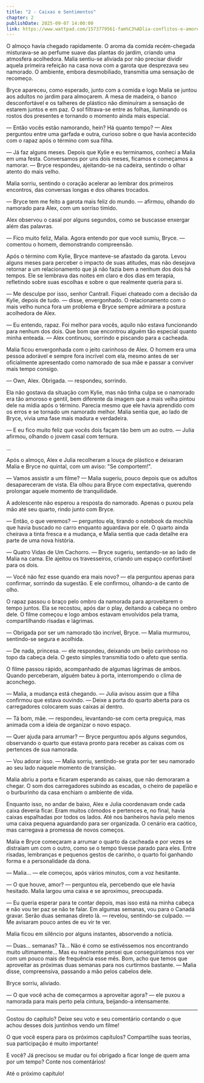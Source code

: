 ```yaml
---
title: "2 - Caixas e Sentimentos"
chapter: 2
publishDate: 2025-09-07 14:00:00
link: https://www.wattpad.com/1573779561-fam%C3%ADlia-conflitos-e-amores-2-caixas-e-sentimentos
---
```


O almoço havia chegado rapidamente. O aroma da comida recém-chegada misturava-se ao perfume suave das plantas do jardim, criando uma atmosfera acolhedora. Malia sentiu-se aliviada por não precisar dividir aquela primeira refeição na casa nova com a garota que desprezava seu namorado. O ambiente, embora desmobiliado, transmitia uma sensação de recomeço.

Bryce apareceu, como esperado, junto com a comida e logo Malia se juntou aos adultos no jardim para almoçarem. A mesa de madeira, o banco desconfortável e os talheres de plástico não diminuíram a sensação de estarem juntos e em paz. O sol filtrava-se entre as folhas, iluminando os rostos dos presentes e tornando o momento ainda mais especial.

— Então vocês estão namorando, hein? Há quanto tempo? — Alex perguntou entre uma garfada e outra, curioso sobre o que havia acontecido com o rapaz após o término com sua filha.

— Já faz alguns meses. Depois que Kylie e eu terminamos, conheci a Malia em uma festa. Conversamos por uns dois meses, ficamos e começamos a namorar. — Bryce respondeu, ajeitando-se na cadeira, sentindo o olhar atento do mais velho.

Malia sorriu, sentindo o coração acelerar ao lembrar dos primeiros encontros, das conversas longas e dos olhares trocados.

— Bryce tem me feito a garota mais feliz do mundo. — afirmou, olhando do namorado para Alex, com um sorriso tímido.

Alex observou o casal por alguns segundos, como se buscasse enxergar além das palavras.

— Fico muito feliz, Malia. Agora entendo por que você sumiu, Bryce. — comentou o homem, demonstrando compreensão.

Após o término com Kylie, Bryce manteve-se afastado da garota. Levou alguns meses para perceber o impacto de suas atitudes, mas não desejava retornar a um relacionamento que já não fazia bem a nenhum dos dois há tempos. Ele se lembrava das noites em claro e dos dias em terapia, refletindo sobre suas escolhas e sobre o que realmente queria para si.

— Me desculpe por isso, senhor Cantrall. Fiquei chateado com a decisão da Kylie, depois de tudo. — disse, envergonhado. O relacionamento com o mais velho nunca fora um problema e Bryce sempre admirara a postura acolhedora de Alex.

— Eu entendo, rapaz. Foi melhor para vocês, aquilo não estava funcionando para nenhum dos dois. Que bom que encontrou alguém tão especial quanto minha enteada. — Alex continuou, sorrindo e piscando para a cacheada.

Malia ficou envergonhada com o jeito carinhoso de Alex. O homem era uma pessoa adorável e sempre fora incrível com ela, mesmo antes de ser oficialmente apresentado como namorado de sua mãe e passar a conviver mais tempo consigo.

— Own, Alex. Obrigada. — respondeu, sorrindo.

Ela não gostava da situação com Kylie, mas não tinha culpa se o namorado era tão amoroso e gentil, bem diferente da imagem que a mais velha pintou dele na mídia após o término. Parecia mesmo que ele havia aprendido com os erros e se tornado um namorado melhor. Malia sentia que, ao lado de Bryce, vivia uma fase mais madura e verdadeira.

— E eu fico muito feliz que vocês dois façam tão bem um ao outro. — Julia afirmou, olhando o jovem casal com ternura.

...

Após o almoço, Alex e Julia recolheram a louça de plástico e deixaram Malia e Bryce no quintal, com um aviso: "Se comportem!".

— Vamos assistir a um filme? — Malia sugeriu, pouco depois que os adultos desapareceram de vista. Ela olhou para Bryce com expectativa, querendo prolongar aquele momento de tranquilidade.

A adolescente não esperou a resposta do namorado. Apenas o puxou pela mão até seu quarto, rindo junto com Bryce.

— Então, o que veremos? — perguntou ela, tirando o notebook da mochila que havia buscado no carro enquanto aguardava por ele. O quarto ainda cheirava a tinta fresca e a mudança, e Malia sentia que cada detalhe era parte de uma nova história.

— Quatro Vidas de Um Cachorro. — Bryce sugeriu, sentando-se ao lado de Malia na cama. Ele ajeitou os travesseiros, criando um espaço confortável para os dois.

— Você não fez esse quando era mais novo? — ela perguntou apenas para confirmar, sorrindo da sugestão. E ele confirmou, olhando-a de canto de olho.

O rapaz passou o braço pelo ombro da namorada para aproveitarem o tempo juntos. Ela se recostou, após dar o play, deitando a cabeça no ombro dele. O filme começou e logo ambos estavam envolvidos pela trama, compartilhando risadas e lágrimas.

— Obrigada por ser um namorado tão incrível, Bryce. — Malia murmurou, sentindo-se segura e acolhida.

— De nada, princesa. — ele respondeu, deixando um beijo carinhoso no topo da cabeça dela. O gesto simples transmitia todo o afeto que sentia.

O filme passou rápido, acompanhado de algumas lágrimas de ambos. Quando perceberam, alguém bateu à porta, interrompendo o clima de aconchego.

— Malia, a mudança está chegando. — Julia avisou assim que a filha confirmou que estava ouvindo. — Deixe a porta do quarto aberta para os carregadores colocarem suas caixas aí dentro.

— Tá bom, mãe. — respondeu, levantando-se com certa preguiça, mas animada com a ideia de organizar o novo espaço.

— Quer ajuda para arrumar? — Bryce perguntou após alguns segundos, observando o quarto que estava pronto para receber as caixas com os pertences de sua namorada.

— Vou adorar isso. — Malia sorriu, sentindo-se grata por ter seu namorado ao seu lado naquele momento de transição.

Malia abriu a porta e ficaram esperando as caixas, que não demoraram a chegar. O som dos carregadores subindo as escadas, o cheiro de papelão e o burburinho da casa enchiam o ambiente de vida.

Enquanto isso, no andar de baixo, Alex e Julia coordenavam onde cada caixa deveria ficar. Eram muitos cômodos e pertences e, no final, havia caixas espalhadas por todos os lados. Até nos banheiros havia pelo menos uma caixa pequena aguardando para ser organizada. O cenário era caótico, mas carregava a promessa de novos começos.

Malia e Bryce começaram a arrumar o quarto da cacheada e por vezes se distraíam um com o outro, como se o tempo tivesse parado para eles. Entre risadas, lembranças e pequenos gestos de carinho, o quarto foi ganhando forma e a personalidade da dona.

— Malia... — ele começou, após vários minutos, com a voz hesitante.

— O que houve, amor? — perguntou ela, percebendo que ele havia hesitado. Malia largou uma caixa e se aproximou, preocupada.

— Eu queria esperar para te contar depois, mas isso está na minha cabeça e não vou ter paz se não te falar. Em algumas semanas, vou para o Canadá gravar. Serão duas semanas direto lá. — revelou, sentindo-se culpado. — Me avisaram pouco antes de eu vir te ver.

Malia ficou em silêncio por alguns instantes, absorvendo a notícia.

— Duas... semanas? Tá... Não é como se estivéssemos nos encontrando muito ultimamente... Mas eu realmente pensei que conseguiríamos nos ver com um pouco mais de frequência esse mês. Bom, acho que temos que aproveitar as próximas duas semanas para nos curtirmos bastante. — Malia disse, compreensiva, passando a mão pelos cabelos dele.

Bryce sorriu, aliviado.

— O que você acha de começarmos a aproveitar agora? — ele puxou a namorada para mais perto pela cintura, beijando-a intensamente.

---

Gostou do capítulo? Deixe seu voto e seu comentário contando o que achou desses dois juntinhos vendo um filme!

O que você espera para os próximos capítulos? Compartilhe suas teorias, sua participação é muito importante!

E você? Já precisou se mudar ou foi obrigado a ficar longe de quem ama por um tempo? Conte nos comentários!

Até o próximo capítulo!

